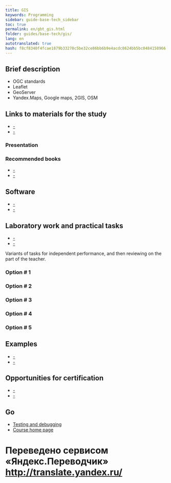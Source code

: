 ```yaml
--- 
title: GIS 
keywords: Programming 
sidebar: guide-base-tech_sidebar 
toc: true 
permalink: en/gbt_gis.html 
folder: guides/base-tech/gis/ 
lang: en 
autotranslated: true 
hash: f8cf8340f4fcae1879b33278c5be32ce86bb6b9e4acdc8624bb5bc0484158966 
--- 
```


## Brief description 
* OGC standards 
* Leaflet 
* GeoServer 
* Yandex.Maps, Google maps, 2GIS, OSM 

## Links to materials for the study 

* [-]() 
* [-]() 

### Presentation 

### Recommended books 

* [-]() 
* [-]() 

## Software 

* [-]() 
* [-]() 

## Laboratory work and practical tasks 

* [-]() 
* [-]() 

Variants of tasks for independent performance, and then reviewing on the part of the teacher. 

### Option # 1 

### Option # 2 

### Option # 3 

### Option # 4 

### Option # 5 

## Examples 

* [-]() 
* [-]() 

## Opportunities for certification 

* [-]() 
* [-]() 

## Go 

* [Testing and debugging](gbt_testing.html) 
* [Course home page](gbt_landing-page.html)


 # Переведено сервисом «Яндекс.Переводчик» http://translate.yandex.ru/